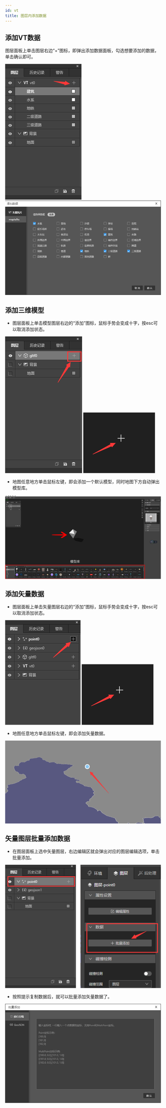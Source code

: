 ```yaml
---
id: vt
title: 图层内添加数据
---
```


## 添加VT数据

图层面板上单击图层右边“+”图标，即弹出添加数据面板，勾选想要添加的数据，单击确认即可。

![图片](./assets/layer/layer-1.png)
![图片](./assets/layer/layer-4.png)

## 添加三维模型

* 图层面板上单击模型图层右边的“添加”图标，鼠标手势会变成十字，按esc可以取消添加状态。

![图片](./assets/gltf/gltf-2.png)
![图片](./assets/gltf/gltf-3.png)

* 地图任意地方单击鼠标左键，即会添加一个默认模型，同时地图下方自动弹出模型库。

![图片](./assets/gltf/gltf-4.png)

## 添加矢量数据

* 图层面板上单击矢量图层右边的“添加”图标，鼠标手势会变成十字，按esc可以取消添加状态。

![图片](./assets/vt/vt-1.png)
![图片](./assets/gltf/gltf-3.png)

* 地图任意地方单击鼠标左键，即会添加矢量数据。


![图片](./assets/vt/vt-2.png)

## 矢量图层批量添加数据

* 在图层面板上选中矢量图层，右边编辑区就会弹出对应的图层编辑选项，单击批量添加。

![图片](./assets/vt/vt-3.png)

* 按照提示复制数据后，就可以批量添加矢量数据了。

![图片](./assets/vt/vt-4.png)